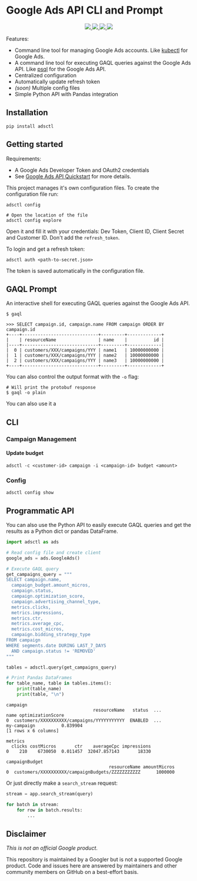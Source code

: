 # Google Ads API CLI and Prompt

<p align="center">
    <a href="https://pypi.org/project/adsctl/">
        <img src="https://img.shields.io/pypi/v/adsctl.svg">
    </a>
    <a href="https://pypi.org/project/mkdocs-jupyter">
        <img src="https://img.shields.io/pypi/pyversions/adsctl.svg">
    </a>
    <a href="https://github.com/danielfrg/adsctl/actions/workflows/test.yml">
        <img src="https://github.com/danielfrg/adsctl/workflows/test/badge.svg">
    </a>
    </a>
    <a href="https://github.com/danielfrg/adsctl/blob/main/LICENSE.txt">
        <img src="https://img.shields.io/:license-Apache%202-blue.svg">
    </a>
</p>

Features:

- Command line tool for managing Google Ads accounts.
  Like [kubectl](https://kubernetes.io/docs/reference/kubectl/) for Google Ads.
- A command line tool for executing GAQL queries against the Google Ads API.
  Like [psql](https://www.postgresql.org/docs/current/app-psql.html) for the Google Ads API.
- Centralized configuration
- Automatically update refresh token
- *(soon)* Multiple config files
- Simple Python API with Pandas integration

## Installation

```shell
pip install adsctl
```

## Getting started

Requirements:

- A Google Ads Developer Token and OAuth2 credentials
- See [Google Ads API Quickstart](https://developers.google.com/google-ads/api/docs/first-call/overview) for more details.

This project manages it's own configuration files.
To create the configuration file run:

```shell
adsctl config

# Open the location of the file
adsctl config explore
```

Open it and fill it with your credentials: Dev Token, Client ID, Client Secret and Customer ID. Don't add the `refresh_token`.

To login and get a refresh token:

```shell
adsctl auth <path-to-secret.json>
```

The token is saved automatically in the configuration file.

## GAQL Prompt

An interactive shell for executing GAQL queries against the Google Ads API.

```shell
$ gaql

>>> SELECT campaign.id, campaign.name FROM campaign ORDER BY campaign.id
+----+-----------------------------+---------+-------------+
|    | resourceName                | name    |          id |
|----+-----------------------------+---------+-------------|
|  0 | customers/XXX/campaigns/YYY | name1   | 10000000000 |
|  1 | customers/XXX/campaigns/YYY | name2   | 10000000000 |
|  2 | customers/XXX/campaigns/YYY | name3   | 10000000000 |
+----+-----------------------------+---------+-------------+
```

You can also control the output format with the `-o` flag:

```shell
# Will print the protobuf response
$ gaql -o plain
```

You can also use it a

## CLI

### Campaign Management

#### Update budget

```shell
adsctl -c <customer-id> campaign -i <campaign-id> budget <amount>
```

### Config

```shell
adsctl config show
```

## Programmatic API

You can also use the Python API to easily execute GAQL queries
and get the results as a Python dict or pandas DataFrame.

```python
import adsctl as ads

# Read config file and create client
google_ads = ads.GoogleAds()

# Execute GAQL query
get_campaigns_query = """
SELECT campaign.name,
  campaign_budget.amount_micros,
  campaign.status,
  campaign.optimization_score,
  campaign.advertising_channel_type,
  metrics.clicks,
  metrics.impressions,
  metrics.ctr,
  metrics.average_cpc,
  metrics.cost_micros,
  campaign.bidding_strategy_type
FROM campaign
WHERE segments.date DURING LAST_7_DAYS
  AND campaign.status != 'REMOVED'
"""

tables = adsctl.query(get_campaigns_query)

# Print Pandas DataFrames
for table_name, table in tables.items():
    print(table_name)
    print(table, "\n")
```

```plain
campaign
                                 resourceName   status  ...                      name optimizationScore
0  customers/XXXXXXXXXX/campaigns/YYYYYYYYYYY  ENABLED  ...               my-campaign          0.839904
[1 rows x 6 columns]

metrics
  clicks costMicros       ctr    averageCpc impressions
0    210    6730050  0.011457  32047.857143       18330

campaignBudget
                                       resourceName amountMicros
0  customers/XXXXXXXXXX/campaignBudgets/ZZZZZZZZZZZ      1000000
```

Or just directly make a `search_stream` request:

```python
stream = app.search_stream(query)

for batch in stream:
    for row in batch.results:
        ...
```

## Disclaimer

*This is not an official Google product*.

This repository is maintained by a Googler but is not a supported Google product.
Code and issues here are answered by maintainers and other community members on GitHub on a best-effort basis.
